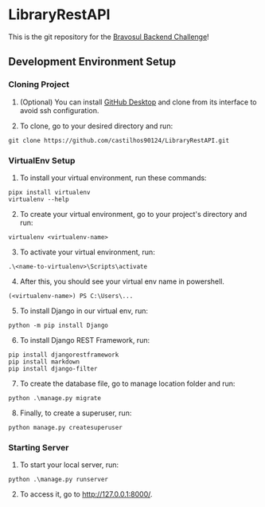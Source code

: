 # LibraryRestAPI
This is the git repository for the [Bravosul Backend Challenge](https://github.com/bravosul/back-end-challenge)!
##  Development Environment Setup

### Cloning Project
1. (Optional) You can install [GitHub Desktop](https://desktop.github.com/) and clone from its interface to avoid ssh configuration.


2. To clone, go to your desired directory and run:
```
git clone https://github.com/castilhos90124/LibraryRestAPI.git
```
### VirtualEnv Setup

1. To install your virtual environment, run these commands:
```
pipx install virtualenv
virtualenv --help
```
2. To create your virtual environment, go to your project's directory and run:
```
virtualenv <virtualenv-name>
```

3. To activate your virtual environment, run: 
```
.\<name-to-virtualenv>\Scripts\activate
```

4. After this, you should see your virtual env name in powershell.
```
(<virtualenv-name>) PS C:\Users\...
```

5. To install Django in our virtual env, run:
```
python -m pip install Django
```

6. To install Django REST Framework, run:
```
pip install djangorestframework
pip install markdown
pip install django-filter
```

7. To create the database file, go to manage location folder and run:
```
python .\manage.py migrate
```
8. Finally, to create a superuser, run:
```
python manage.py createsuperuser
```
### Starting Server
1. To start your local server, run:
```
python .\manage.py runserver
```

2. To access it, go to http://127.0.0.1:8000/.


